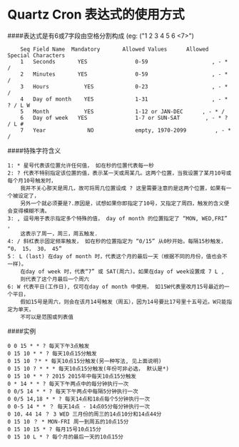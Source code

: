Quartz Cron 表达式的使用方式
==========================

####表达式是有6或7字段由空格分割构成 (eg: ("1 2 3 4 5 6 <7>")

		Seq Field Name	Mandatory		Allowed Values		Allowed Special Characters
		1	Seconds		  YES				0-59					, - * /
		2	Minutes		  YES				0-59					, - * /
		3	Hours			YES				0-23					, - * /
		4	Day of month 	YES				1-31				    , - * ? / L W
		5	Month			YES				1-12 or JAN-DEC		 , - * /
		6	Day of week	  YES				1-7 or SUN-SAT		  , - * ? / L #
		7	Year			 NO				empty, 1970-2099	     , - * /
####特殊字符含义
	
	1: * 星号代表该位置允许任何值， 如在秒的位置代表每一秒
	2: ? 代表不特别指定该位置的值，表示某一天或周某几。这两个位置，当我设置了某月10号或每个月10号触发时，
		我并不关心那天是周几，故可将周几位置设成 ? 这里需要注意的是这两个位置，如果有一个被设定了，
		另外一个就必须要是?.原因是，试想如果你即指定了10号，又指定了周四，触发的含义便会变得模糊不清。	
	3: , 逗号用于表示指定多个特殊的值， day of month 的位置指定了 “MON, WED,FRI” ，
		这表示了周一，周三，周五触发.
	4: / 斜杠表示固定频率触发， 如在秒的位置指定为 “0/15” 从0秒开始，每隔15秒触发， “0， 15， 30， 45”
	5： L (last) 在day of month 时，代表这个月的最后一天（根据不同的月份，值也会不一样)。 
		在day of week 时，代表“7” 或 SAT(周六)。如果在day of week设置成 7 L ,
		则代表了这个月最后一个周六
	6: W 代表平日(工作日), 仅可在day of month 中使用， 如15W代表里改月15号最近的一个平日，
		假如15号是周六，则会在该月14号触发（周五），因为14号要比17号里十五号近。W只能指定为单天，
		不可以是范围或列表值

####实例
	
	0 0 15 * * ? 每天下午3点触发
	0 15 10 * * ? 每天10点15分触发
	0 15 10 ？* * 每天10点15分触发(另一种写法, 见上面说明)
	0 15 10 ? * * * 每天10点15分触发(年份可非必选， 默认是*)
	0 15 10 * * ? 2015 2015年中每天10点15分触发
	0 * 14 * * ? 每天下午两点中的每分钟执行一次
	0 0/5 14 * * ? 每天下午两点中每隔5分钟执行一次
	0 0/5 14,18 * * ? 每天14点和18点每个5分钟执行一次
	0 0-5 14 * * ？ 每天14点 - 14点05分每分钟执行一次
	0 10，44 14 ？ 3 WED 三月份的周三的14点10分和14点44分
	0 15 10 ？ * MON-FRI 周一到周五的10点15分
	0 15 10 15 * ? 每月15号10点15分
	0 15 10 L * ? 每个月的最后一天的10点15分




